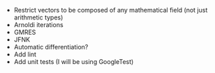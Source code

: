 - Restrict vectors to be composed of any mathematical field (not just arithmetic types)
- Arnoldi iterations
- GMRES
- JFNK
- Automatic differentiation?
- Add lint
- Add unit tests (I will be using GoogleTest)